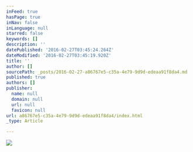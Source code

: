 ```yaml
---
inFeed: true
hasPage: true
inNav: false
inLanguage: null
starred: false
keywords: []
description: ''
datePublished: '2016-02-27T03:45:24.264Z'
dateModified: '2016-02-27T03:45:19.920Z'
title: ''
author: []
sourcePath: _posts/2016-02-27-a86767e5-c35a-4e79-9d9d-edeaa91f8da4.md
published: true
authors: []
publisher:
  name: null
  domain: null
  url: null
  favicon: null
url: a86767e5-c35a-4e79-9d9d-edeaa91f8da4/index.html
_type: Article

---
```

![](https://the-grid-user-content.s3-us-west-2.amazonaws.com/8fcd389b-cbd4-4192-bc79-72ff9230d832.png)